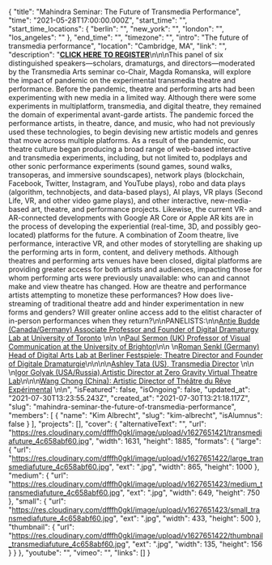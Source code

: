 {
 "title": "Mahindra Seminar: The Future of Transmedia Performance",
 "time": "2021-05-28T17:00:00.000Z",
 "start_time": "",
 "start_time_locations": {
  "berlin": "",
  "new_york": "",
  "london": "",
  "los_angeles": ""
 },
 "end_time": "",
 "timezone": "",
 "intro": "The future of transmedia performance",
 "location": "Cambridge, MA",
 "link": "",
 "description": "**[CLICK HERE TO REGISTER](https://harvard.zoom.us/webinar/register/WN_eeQ8KbEiS16OX0yAIRIDdg)**\n\n\nThis panel of six distinguished speakers—scholars, dramaturgs, and directors—moderated by the Transmedia Arts seminar co-Chair, Magda Romanska, will explore the impact of pandemic on the experimental transmedia theatre and performance. Before the pandemic, theatre and performing arts had been experimenting with new media in a limited way. Although there were some experiments in multiplatform, transmedia, and digital theatre, they remained the domain of experimental avant-garde artists. The pandemic forced the performance artists, in theatre, dance, and music, who had not previously used these technologies, to begin devising new artistic models and genres that move across multiple platforms. As a result of the pandemic, our theatre culture began producing a broad range of web-based interactive and transmedia experiments, including, but not limited to, podplays and other sonic performance experiments (sound games, sound walks, transoperas, and immersive soundscapes), network plays (blockchain, Facebook, Twitter, Instagram, and YouTube plays), robo and data plays (algorithm, technobjects, and data-based plays), AI plays, VR plays (Second Life, VR, and other video game plays), and other interactive, new-media-based art, theatre, and performance projects. Likewise, the current VR- and AR-connected developments with Google AR Core or Apple AR kits are in the process of developing the experiential (real-time, 3D, and possibly geo-located) platforms for the future. A combination of Zoom theatre, live performance, interactive VR, and other modes of storytelling are shaking up the performing arts in form, content, and delivery methods. Although theatres and performing arts venues have been closed, digital platforms are providing greater access for both artists and audiences, impacting those for whom performing arts were previously unavailable: who can and cannot make and view theatre has changed. How are theatre and performance artists attempting to monetize these performances? How does live-streaming of traditional theatre add and hinder experimentation in new forms and genders? Will greater online access add to the elitist character of in-person performances when they return?\n\nPANELISTS:\n\n[Antje Budde (Canada/Germany) Associate Professor and Founder of Digital Dramaturgy Lab at University of Toronto](https://www.cdtps.utoronto.ca/people/directories/all-faculty/antje-budde) \n\n \n[Paul Sermon (UK) Professor of Visual Communication at the University of Brighton](http://www.paulsermon.org/sermon/)\n\n \n[Roman Senkl (Germany) Head of Digital Arts Lab at Berliner Festspiele; Theatre Director and Founder of Digitale Dramaturgie](https://theater.digital/en/)\n\n\n\n[Ashley Tata (US), Transmedia Director](http://www.ashleytata.com/)   \n\n \n[Igor Golyak (USA/Russia),Artistic Director at Zero Gravity Virtual Theatre Lab](https://www.arlekinplayers.com/zero-g-virtual-theater-lab/)\n\n\n[Wang Chong (China): Artistic Director of Théâtre du Rêve Expérimental](https://www.theatrere.org/) \n\n",
 "isFeatured": false,
 "isOngoing": false,
 "updated_at": "2021-07-30T13:23:55.243Z",
 "created_at": "2021-07-30T13:21:18.117Z",
 "slug": "mahindra-seminar-the-future-of-transmedia-performance",
 "members": [
  {
   "name": "Kim Albrecht",
   "slug": "kim-albrecht",
   "isAlumnus": false
  }
 ],
 "projects": [],
 "cover": {
  "alternativeText": "",
  "url": "https://res.cloudinary.com/dfffh0gkl/image/upload/v1627651421/transmediafuture_4c658abf60.jpg",
  "width": 1631,
  "height": 1885,
  "formats": {
   "large": {
    "url": "https://res.cloudinary.com/dfffh0gkl/image/upload/v1627651422/large_transmediafuture_4c658abf60.jpg",
    "ext": ".jpg",
    "width": 865,
    "height": 1000
   },
   "medium": {
    "url": "https://res.cloudinary.com/dfffh0gkl/image/upload/v1627651423/medium_transmediafuture_4c658abf60.jpg",
    "ext": ".jpg",
    "width": 649,
    "height": 750
   },
   "small": {
    "url": "https://res.cloudinary.com/dfffh0gkl/image/upload/v1627651423/small_transmediafuture_4c658abf60.jpg",
    "ext": ".jpg",
    "width": 433,
    "height": 500
   },
   "thumbnail": {
    "url": "https://res.cloudinary.com/dfffh0gkl/image/upload/v1627651422/thumbnail_transmediafuture_4c658abf60.jpg",
    "ext": ".jpg",
    "width": 135,
    "height": 156
   }
  }
 },
 "youtube": "",
 "vimeo": "",
 "links": []
}